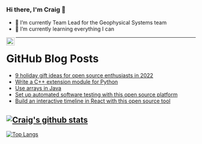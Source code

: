 ### Hi there, I'm Craig 👋

<!--
**CraigTeelFugro/CraigTeelFugro** is a ✨ _special_ ✨ repository because its `README.md` (this file) appears on your GitHub profile.

Here are some ideas to get you started:
-->

- 🔭 I’m currently Team Lead for the Geophysical Systems team
- 🌱 I’m currently learning everything I can

[<img align="left" alt="Craig Teel | LinkedIn" width="22px" src="https://cdn.jsdelivr.net/npm/simple-icons@v3/icons/linkedin.svg" />][linkedin]

---

# GitHub Blog Posts

<!-- BLOG-POST-LIST:START -->
- [9 holiday gift ideas for open source enthusiasts in 2022](https://opensource.com/article/22/11/gift-ideas-open-source-enthusiasts)
- [Write a C++ extension module for Python](https://opensource.com/article/22/11/extend-c-python)
- [Use arrays in Java](https://opensource.com/article/22/11/arrays-java)
- [Set up automated software testing with this open source platform](https://opensource.com/article/22/11/cerberus-testing)
- [Build an interactive timeline in React with this open source tool](https://opensource.com/article/22/11/react-timeline-planby)
<!-- BLOG-POST-LIST:END -->

## [![Craig's github stats](https://github-readme-stats.vercel.app/api?username=craigteelfugro&show_icons=true&theme=radical)](https://github.com/anuraghazra/github-readme-stats)


[linkedin]: https://linkedin.com/in/craig-teel-b8786771
[![Top Langs](https://github-readme-stats.vercel.app/api/top-langs/?username=craigteelfugro&layout=compact)](https://github.com/anuraghazra/github-readme-stats)
